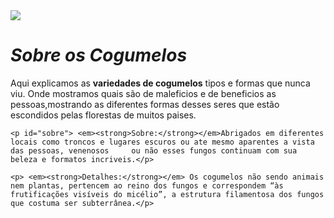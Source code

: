  <!DOCTYPE html >
 
 <head>
 <meta charset="UTF-8"> 
<title>Cogumelos<3</title>
<link rel-"stylesheet" href="style.css"

<html lang="pt-br">
 </head>

 <body>
 <img id="cogumelo" src="cogumelos.jpg">

_<h1 style=" text-aling: center">Sobre os Cogumelos</h1>_

<p style="font size:20px"> Aqui explicamos as <strong>variedades de  cogumelos</strong> tipos e formas que nunca viu. Onde mostramos quais são de maleficios e de beneficios as pessoas,mostrando as diferentes formas desses seres que estão escondidos pelas florestas de muitos paises.</p>

    <p id="sobre"> <em><strong>Sobre:</strong></em>Abrigados em diferentes locais como troncos e lugares escuros ou ate mesmo aparentes a vista das pessoas, venenosos     ou não esses fungos continuam com sua beleza e formatos incriveis.</p> 

    <p> <em><strong>Detalhes:</strong></em> Os cogumelos não sendo animais nem plantas, pertencem ao reino dos fungos e correspondem “às frutificações visíveis do micélio”, a estrutura filamentosa dos fungos que costuma ser subterrânea.</p>

</body>
<tag>
</html>


